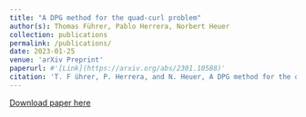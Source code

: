 ```yaml
---
title: "A DPG method for the quad-curl problem"
author(s): Thomas Führer, Pablo Herrera, Norbert Heuer
collection: publications
permalink: /publications/
date: 2023-01-25
venue: 'arXiv Preprint'
paperurl: #'[Link](https://arxiv.org/abs/2301.10588)'
citation: 'T. F ̈uhrer, P. Herrera, and N. Heuer, A DPG method for the quad-curl problem, Comput. Math. Appl., 142 (2023), pp. 221-238'
---
```

[Download paper here](https://doi.org/10.1016/j.camwa.2023.09.026)
